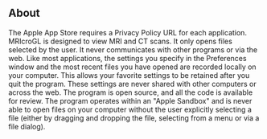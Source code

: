 ## About

The Apple App Store requires a Privacy Policy URL for each application. MRIcroGL is designed to view MRI and CT scans. It only opens files selected by the user. It never communicates with other programs or via the web. Like most applications, the settings you specify in the Preferences window and the most recent files you have opened are recorded locally on your computer. This allows your favorite settings to be retained after you quit the program. These settings are never shared with other computers or across the web. The program is open source, and all the code is available for review. The program operates within an "Apple Sandbox" and is never able to open files on your computer without the user explicitly selecting a file (either by dragging and dropping the file, selecting from a menu or via a file dialog).

